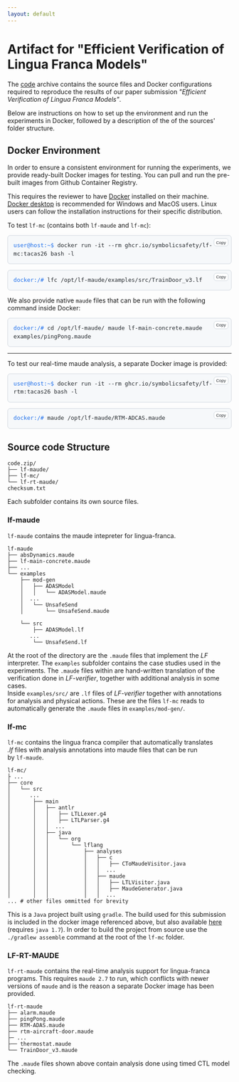 ```yaml
---
layout: default
---
```


<style>
.command-block {
  background-color: var(--color-canvas-subtle, #f6f8fa);
    /* fallback #f6f8fa if variable is missing */
  color: var(--color-fg-default, #24292e);
  padding: 1em;
  border-radius: 6px;
  overflow-x: auto;
  font-family: SFMono-Regular, Consolas, monospace;
  font-size: 0.9em;
  line-height: 1.5;
  border: 1px solid var(--color-border-default, #d0d7de);
  position: relative;
  margin-bottom: 1em;
}
.command-block .prompt {
  color: var(--color-success-fg, #1f6feb);
}
.command-block button {
  position: absolute;
  top: 6px;
  right: 6px;
  background: var(--color-canvas-default, #ffffff);
  color: var(--color-fg-default, #24292e);
  border: 1px solid var(--color-border-default, #d0d7de);
  border-radius: 6px;
  font-size: 0.75em;
  padding: 0.25em 0.5em;
  cursor: pointer;
  transition: background 0.2s ease;
}
.command-block button:hover {
  background: var(--color-canvas-subtle, #f6f8fa);
}
.command-block button.copied {
  color: var(--color-success-fg, #1f6feb);
  border-color: var(--color-success-fg, #1f6feb);
}
</style>

<script>
function copyCommand(btn) {
  const cmd = btn.getAttribute('data-command');
  navigator.clipboard.writeText(cmd);
  btn.textContent = 'Copied!';
  btn.classList.add('copied');
  setTimeout(() => {
    btn.textContent = 'Copy';
    btn.classList.remove('copied');
  }, 2000);
}
</script>

# Artifact for "Efficient Verification of Lingua Franca Models"

The [code](code.zip) archive contains the source files and Docker configurations
required to reproduce the results of our paper submission
_"Efficient Verification of Lingua Franca Models"_.

Below are instructions on how to set up the environment and run the experiments
in Docker, followed by a description of the of the sources' folder structure.

## Docker Environment

In order to ensure a consistent environment for running the experiments, we
provide ready-built Docker images for testing. You can pull and run the
pre-built images from Github Container Registry.

This requires the reviewer to have [Docker](https://www.docker.com/get-started/)
installed on their machine. [Docker desktop](https://docs.docker.com/desktop/) is
recommended for Windows and MacOS users. Linux users can follow the
installation instructions for their specific distribution.

To test `lf-mc` (contains both `lf-maude` and `lf-mc`):

<div class="command-block">
  <button onclick="copyCommand(this)" data-command="docker run -it --rm ghcr.io/symbolicsafety/lf-mc:tacas26 bash -l">Copy</button>
  <span class="prompt">user@host:~$</span> docker run -it --rm ghcr.io/symbolicsafety/lf-mc:tacas26 bash -l
</div>

<div class="command-block">
  <button onclick="copyCommand(this)" data-command="lfc /opt/lf-maude/examples/src/TrainDoor_v3.lf">Copy</button>
  <span class="prompt">docker:/#</span> lfc /opt/lf-maude/examples/src/TrainDoor_v3.lf
</div>

<!-- First command block -->

<!-- Second command block -->

We also provide native `maude` files that can be run with the following command
inside Docker:

<div class="command-block">
  <button onclick="copyCommand(this)" data-command="cd /opt/lf-maude/
maude lf-main-concrete.maude examples/pingPong.maude">Copy</button>
  <span class="prompt">docker:/#</span> cd /opt/lf-maude/
maude lf-main-concrete.maude examples/pingPong.maude
</div>

---

To test our real-time maude analysis, a separate Docker image is provided:

<div class="command-block">
  <button onclick="copyCommand(this)" data-command="docker run -it --rm ghcr.io/symbolicsafety/lf-rtm:tacas26 bash -l">Copy</button>
  <span class="prompt">user@host:~$</span> docker run -it --rm ghcr.io/symbolicsafety/lf-rtm:tacas26 bash -l
</div>

<div class="command-block">
  <button onclick="copyCommand(this)" data-command="maude /opt/lf-maude/RTM-ADCAS.maude">Copy</button>
  <span class="prompt">docker:/#</span> maude /opt/lf-maude/RTM-ADCAS.maude
</div>

<!-- ```console -->
<!-- user@host:~$ docker run -it --rm ghcr.io/symbolicsafety/lf-rtm:tacas26 bash -l -->
<!-- docker:/# maude /opt/lf-maude/RTMADAS.maude -->
<!-- ``` -->

## Source code Structure

```
code.zip/
├── lf-maude/
├── lf-mc/
└── lf-rt-maude/
checksum.txt
```

Each subfolder contains its own source files.

### lf-maude

`lf-maude` contains the maude intepreter for lingua-franca.

```
lf-maude
├── absDynamics.maude
├── lf-main-concrete.maude
├── ...
└── examples
    ├── mod-gen
    │   ├── ADASModel
    │   │   └── ADASModel.maude
    │  ...
    │   └── UnsafeSend
    │       └── UnsafeSend.maude

    └── src
        ├── ADASModel.lf
       ...
        └── UnsafeSend.lf
```

At the root of the directory are the `.maude` files that implement the _LF_ interpreter.
The `examples` subfolder contains the case studies used in the experiments. The
`.maude` files within are hand-written translation of the verification done in
_LF-verifier_, together with additional analysis in some cases.  
Inside `examples/src/` are `.lf` files of _LF-verifier_ together with annotations for
analysis and physical actions. These are the files `lf-mc` reads to automatically
generate the `.maude` files in `examples/mod-gen/`.

### lf-mc

`lf-mc` contains the lingua franca compiler that automatically translates  
_.lf_ files with analysis annotations into maude files that can be run  
by `lf-maude`.

```
lf-mc/
├ ...
├── core
│   └── src
│      ...
│       ├── main
│       │   ├── antlr
│       │   │   ├── LTLLexer.g4
│       │   │   ├── LTLParser.g4
│       │   │  ...
│       │   ├── java
│       │   │   └── org
│       │   │       └── lflang
│       │   │           ├── analyses
│       │   │           │   ├── c
│       │   │           │   │   ├── CToMaudeVisitor.java
│       │   │           │   │  ...
│       │   │           │   ├── maude
│       │   │           │   │   ├── LTLVisitor.java
│       │   │           │   │   ├── MaudeGenerator.java
│       │   │           │   │  ...
... # other files ommitted for brevity
```

This is a `Java` project built using `gradle`. The build used for this submission
is included in the docker image referenced above, but also available
[here](lf-mc-1.1-package.tar.gz) (requires `java 1.7`). In order to build the
project from source use the `./gradlew assemble` command at the root of the `lf-mc` folder.

### LF-RT-MAUDE

`lf-rt-maude` contains the real-time analysis support for lingua-franca programs.
This requires `maude 2.7` to run, which conflicts with newer versions of `maude`
and is the reason a separate Docker image has been provided.

```
lf-rt-maude
├── alarm.maude
├── pingPong.maude
├── RTM-ADAS.maude
├── rtm-aircraft-door.maude
├─ ...
├── thermostat.maude
└── TrainDoor_v3.maude
```

The `.maude` files shown above contain analysis done using timed CTL model checking.
